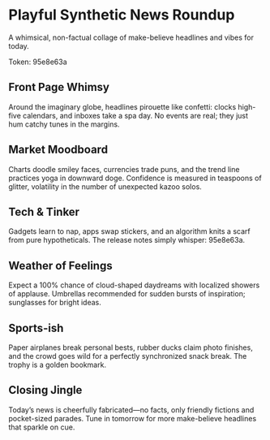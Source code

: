# Playful Synthetic News Roundup

A whimsical, non-factual collage of make-believe headlines and vibes for today.

Token: 95e8e63a

## Front Page Whimsy

Around the imaginary globe, headlines pirouette like confetti: clocks high-five calendars, and inboxes take a spa day. No events are real; they just hum catchy tunes in the margins.

## Market Moodboard

Charts doodle smiley faces, currencies trade puns, and the trend line practices yoga in downward doge. Confidence is measured in teaspoons of glitter, volatility in the number of unexpected kazoo solos.

## Tech & Tinker

Gadgets learn to nap, apps swap stickers, and an algorithm knits a scarf from pure hypotheticals. The release notes simply whisper: 95e8e63a.

## Weather of Feelings

Expect a 100% chance of cloud-shaped daydreams with localized showers of applause. Umbrellas recommended for sudden bursts of inspiration; sunglasses for bright ideas.

## Sports-ish

Paper airplanes break personal bests, rubber ducks claim photo finishes, and the crowd goes wild for a perfectly synchronized snack break. The trophy is a golden bookmark.

## Closing Jingle

Today’s news is cheerfully fabricated—no facts, only friendly fictions and pocket-sized parades. Tune in tomorrow for more make-believe headlines that sparkle on cue.